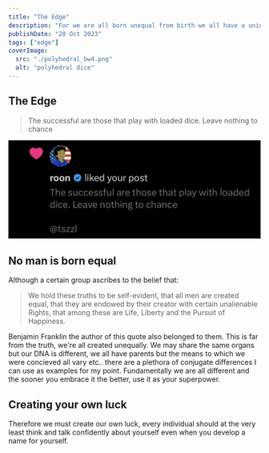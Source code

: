 ```yaml
---
title: "The Edge"
description: "For we are all born unequal from birth we all have a unique edge, how to use your edge to your advantage"
publishDate: "20 Oct 2023"
tags: ["edge"]
coverImage:
  src: "./polyhedral_bw4.png"
  alt: "polyhedral dice"
---
```


## The Edge

> The successful are those that play with loaded dice. Leave nothing to chance

![Tweet Liked by Roon](./roon_tweet.jpg)

## No man is born equal

Although a certain group ascribes to the belief that:

> We hold these truths to be self-evident, that all men are created equal, that they are endowed by their creator with certain unalienable Rights, that among these are Life, Liberty and the Pursuit of Happiness.

Benjamin Franklin the author of this quote also belonged to them. This is far from the truth, we're all created unequally. We may share the same organs but our DNA is different, we all have parents but the means to which we were concieved all vary etc.. there are a plethora of conjugate differences I can use as examples for my point. Fundamentally we are all different and the sooner you embrace it the better, use it as your superpower.

## Creating your own luck

Therefore we must create our own luck, every individual should at the very least think and talk confidently about yourself even when you develop a name for yourself.
